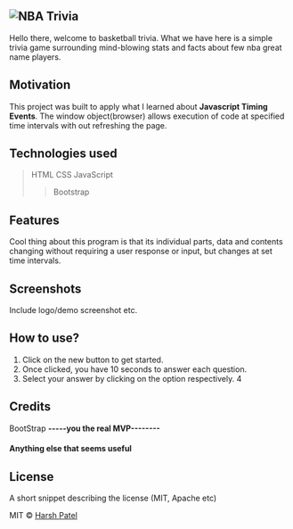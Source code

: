 ## ![NBA Trivia](https://harshpaddle.github.io/TriviaGame.github.io)
Hello there, welcome to basketball trivia. What we have here is a simple trivia game surrounding mind-blowing stats and facts about few nba great name players.

## Motivation
This project was built to apply what I learned about **Javascript Timing Events**. The window object(browser) allows execution of code at specified time intervals with out refreshing the page.

## Technologies used 
> HTML
> CSS
> JavaScript
>> Bootstrap

## Features
Cool thing about this program is that its individual parts, data and contents changing without requiring a user response or input, but changes at set time intervals.

## Screenshots
Include logo/demo screenshot etc.

## How to use?
1. Click on the new button to get started.
2. Once clicked, you have 10 seconds to answer each question.
3. Select your answer by clicking on the option respectively.
4

## Credits
BootStrap **-----you the real MVP--------**

#### Anything else that seems useful

## License
A short snippet describing the license (MIT, Apache etc)

MIT © [Harsh Patel]()
